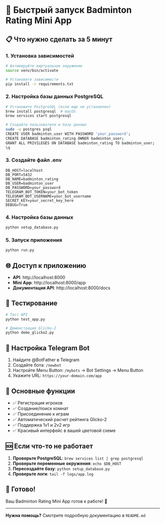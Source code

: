 # 🚀 Быстрый запуск Badminton Rating Mini App

## 📋 Что нужно сделать за 5 минут

### 1. Установка зависимостей
```bash
# Активируйте виртуальное окружение
source venv/bin/activate

# Установите зависимости
pip install -r requirements.txt
```

### 2. Настройка базы данных PostgreSQL
```bash
# Установите PostgreSQL (если еще не установлен)
brew install postgresql  # macOS
brew services start postgresql

# Создайте пользователя и базу данных
sudo -u postgres psql
CREATE USER badminton_user WITH PASSWORD 'your_password';
CREATE DATABASE badminton_rating OWNER badminton_user;
GRANT ALL PRIVILEGES ON DATABASE badminton_rating TO badminton_user;
\q
```

### 3. Создайте файл .env
```env
DB_HOST=localhost
DB_PORT=5432
DB_NAME=badminton_rating
DB_USER=badminton_user
DB_PASSWORD=your_password
TELEGRAM_BOT_TOKEN=your_bot_token
TELEGRAM_BOT_USERNAME=your_bot_username
SECRET_KEY=your_secret_key_here
DEBUG=True
```

### 4. Настройка базы данных
```bash
python setup_database.py
```

### 5. Запуск приложения
```bash
python run.py
```

## 🌐 Доступ к приложению

- **API**: http://localhost:8000
- **Mini App**: http://localhost:8000/app
- **Документация API**: http://localhost:8000/docs

## 🧪 Тестирование

```bash
# Тест API
python test_app.py

# Демонстрация Glicko-2
python demo_glicko2.py
```

## 📱 Настройка Telegram Bot

1. Найдите @BotFather в Telegram
2. Создайте бота: `/newbot`
3. Настройте Menu Button: `/mybots` → Bot Settings → Menu Button
4. Укажите URL: `https://your-domain.com/app`

## 🎯 Основные функции

- ✅ Регистрация игроков
- ✅ Создание/поиск комнат
- ✅ Присоединение к играм
- ✅ Автоматический расчет рейтинга Glicko-2
- ✅ Поддержка 1v1 и 2v2 игр
- ✅ Красивый интерфейс в вашей цветовой схеме

## 🆘 Если что-то не работает

1. **Проверьте PostgreSQL**: `brew services list | grep postgresql`
2. **Проверьте переменные окружения**: `echo $DB_HOST`
3. **Пересоздайте базу**: `python setup_database.py`
4. **Проверьте логи**: `tail -f logs/app.log`

## 🚀 Готово!

Ваш Badminton Rating Mini App готов к работе! 🏸

---

**Нужна помощь?** Смотрите подробную документацию в `README.md`

